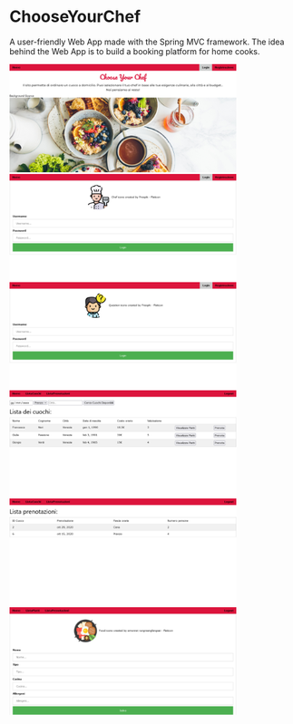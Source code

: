 # ChooseYourChef
A user-friendly Web App made with the Spring MVC framework.
The idea behind the Web App is to build a booking platform for home cooks.

<img src="Homepage.png" alt="drawing" width="400"/><img src="LoginCuoco.png" alt="drawing" width="400"/>
<img src="LoginCliente.png" alt="drawing" width="400"/><img src="ListaCuochi.png" alt="drawing" width="400"/>
<img src="ListaPrenotazioni.png" alt="drawing" width="400"/><img src="NuovoPiatto.png" alt="drawing" width="400"/>
